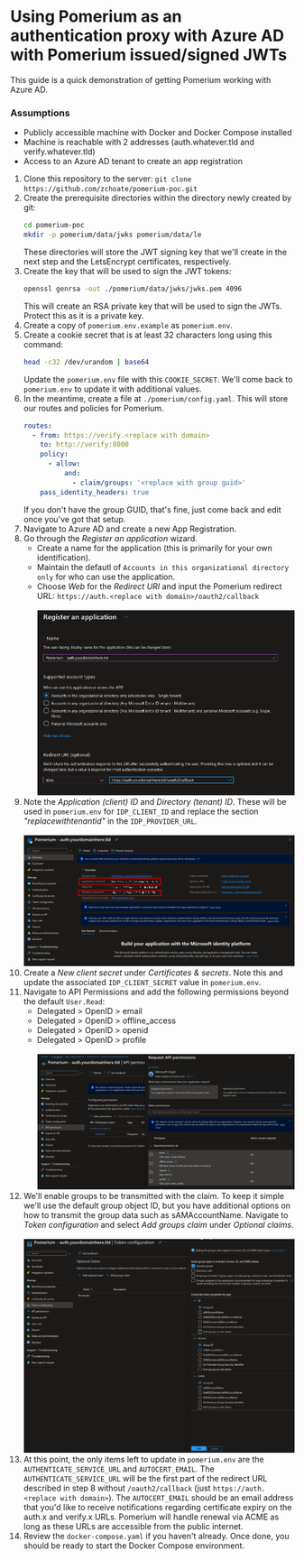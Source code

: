 # Using Pomerium as an authentication proxy with Azure AD with Pomerium issued/signed JWTs

This guide is a quick demonstration of getting Pomerium working with Azure AD.

### Assumptions
- Publicly accessible machine with Docker and Docker Compose installed
- Machine is reachable with 2 addresses (auth.whatever.tld and verify.whatever.tld)
- Access to an Azure AD tenant to create an app registration

1. Clone this repository to the server: `git clone https://github.com/zchoate/pomerium-poc.git`
2. Create the prerequisite directories within the directory newly created by git:
    ```bash
    cd pomerium-poc
    mkdir -p pomerium/data/jwks pomerium/data/le
    ```
    These directories will store the JWT signing key that we'll create in the next step and the LetsEncrypt certificates, respectively.
3. Create the key that will be used to sign the JWT tokens:
    ```bash
    openssl genrsa -out ./pomerium/data/jwks/jwks.pem 4096
    ```
    This will create an RSA private key that will be used to sign the JWTs. Protect this as it is a private key.
4. Create a copy of `pomerium.env.example` as `pomerium.env`.
5. Create a cookie secret that is at least 32 characters long using this command:
    ```bash
    head -c32 /dev/urandom | base64
    ```
    Update the `pomerium.env` file with this `COOKIE_SECRET`. We'll come back to `pomerium.env` to update it with additional values.
6. In the meantime, create a file at `./pomerium/config.yaml`. This will store our routes and policies for Pomerium.
    ```yaml
    routes:
      - from: https://verify.<replace with domain>
        to: http://verify:8000
        policy:
          - allow:
              and:
                - claim/groups: '<replace with group guid>'
        pass_identity_headers: true
    ```
    If you don't have the group GUID, that's fine, just come back and edit once you've got that setup.
7. Navigate to Azure AD and create a new App Registration.
8. Go through the *Register an application* wizard.
    - Create a name for the application (this is primarily for your own identification).
    - Maintain the defautl of `Accounts in this organizational directory only` for who can use the application.
    - Choose *Web* for the *Redirect URI* and input the Pomerium redirect URL: `https://auth.<replace with domain>/oauth2/callback`
    </br></br>![Register an Application Wizard](./assets/8/register-an-application.png)
9. Note the *Application (client) ID* and *Directory (tenant) ID*. These will be used in `pomerium.env` for `IDP_CLIENT_ID` and replace the section *"replacewithtenantid"* in the `IDP_PROVIDER_URL`. </br></br>![App Registration Details](./assets/9/app-registration-details.png)
10. Create a *New client secret* under *Certificates & secrets*. Note this and update the associated `IDP_CLIENT_SECRET` value in `pomerium.env`.
11. Navigate to API Permissions and add the following permissions beyond the default `User.Read`: 
    - Delegated > OpenID > email
    - Delegated > OpenID > offline_access
    - Delegated > OpenID > openid
    - Delegated > OpenID > profile
    </br></br>
    ![API Permissions](./assets/11/api-permissions.png)
12. We'll enable groups to be transmitted with the claim. To keep it simple we'll use the default group object ID, but you have additional options on how to transmit the group data such as sAMAccountName. Navigate to *Token configuration* and select *Add groups claim* under *Optional claims*. </br></br>![Optional Claims > Groups Claims](./assets/12/groups-claims.png)
13. At this point, the only items left to update in `pomerium.env` are the `AUTHENTICATE_SERVICE_URL` and `AUTOCERT_EMAIL`. The `AUTHENTICATE_SERVICE_URL` will be the first part of the redirect URL described in step 8 without `/oauth2/callback` (just `https://auth.<replace with domain>`). The `AUTOCERT_EMAIL` should be an email address that you'd like to receive notifications regarding certificate expiry on the auth.x and verify.x URLs. Pomerium will handle renewal via ACME as long as these URLs are accessible from the public internet.
14. Review the `docker-compose.yaml` if you haven't already. Once done, you should be ready to start the Docker Compose environment.